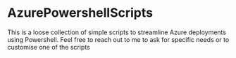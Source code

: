 # AzurePowershellScripts
This is a loose collection of simple scripts to streamline Azure deployments using Powershell.
Feel free to reach out to me to ask for specific needs or to customise one of the scripts
